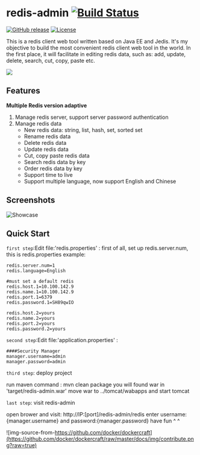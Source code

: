 # redis-admin [![Build Status](https://travis-ci.org/mauersu/redis-admin.svg?branch=master)](https://travis-ci.org/mauersu/redis-admin)
[![GitHub release](https://img.shields.io/badge/release-download-orange.svg)](https://github.com/mauersu/redis-admin/releases)
[![License](https://img.shields.io/badge/license-Apache%202-4EB1BA.svg)](https://www.apache.org/licenses/LICENSE-2.0.html)

This is a redis client web tool written based on Java EE and Jedis. It's my objective to build the most convenient redis client web tool in the world. In the first place, it will facilitate in editing redis data, such as: add, update, delete, search, cut, copy, paste etc.

![](https://www.google.com/logos/2012/halloween-2012-hp.jpg)

## Features

**Multiple Redis version adaptive**

 1. Manage redis server, support server password authentication
 2. Manage redis data
 	* New redis data: string, list, hash, set, sorted set
 	* Rename redis data 
 	* Delete redis data
 	* Update redis data
 	* Cut, copy paste redis data
 	* Search redis data by key
 	* Order redis data by key
 	* Support time to live
 	* Support multiple language, now support English and Chinese

##  Screenshots
![Showcase](http://mauersu.github.io/img/redis_admin_zset.png)

##  Quick Start

`first step`:Edit file:'redis.properties' :
first of all, set up redis.server.num, this is redis.properties example:

```
redis.server.num=1
redis.language=English

#must set a default redis
redis.host.1=10.100.142.9
redis.name.1=10.100.142.9
redis.port.1=6379
redis.password.1=SH89qwIO

redis.host.2=yours
redis.name.2=yours
redis.port.2=yours
redis.password.2=yours
```

`second step`:Edit file:'application.properties' :

```
####Security Manager
manager.username=admin
manager.password=admin
```

`third step`: deploy project

run maven command : mvn clean package
you will found war in 'target/redis-admin.war'
move war to ../tomcat/wabapps and start tomcat 

`last step`: visit redis-admin

open brower and visit: http://IP:[port]/redis-admin/redis
enter username:{manager.username} and password:{manager.password}
have fun ^ ^ 

![img-source-from-https://github.com/docker/dockercraft](https://github.com/docker/dockercraft/raw/master/docs/img/contribute.png?raw=true)
